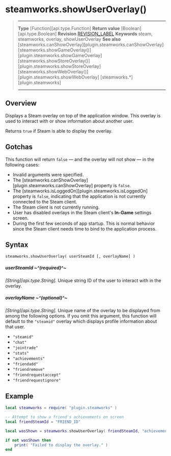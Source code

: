 # steamworks.showUserOverlay()

> --------------------- ------------------------------------------------------------------------------------------
> __Type__              [Function][api.type.Function]
> __Return value__      [Boolean][api.type.Boolean]
> __Revision__          [REVISION_LABEL](REVISION_URL)
> __Keywords__          steam, steamworks, overlay, showUserOverlay
> __See also__          [steamworks.canShowOverlay][plugin.steamworks.canShowOverlay]
>                       [steamworks.showGameOverlay()][plugin.steamworks.showGameOverlay]
>                       [steamworks.showStoreOverlay()][plugin.steamworks.showStoreOverlay]
>                       [steamworks.showWebOverlay()][plugin.steamworks.showWebOverlay]
>						[steamworks.*][plugin.steamworks]
> --------------------- ------------------------------------------------------------------------------------------


## Overview

Displays a Steam overlay on top of the application window. This overlay is used to interact with or show information about another user.

Returns `true` if Steam is able to display the overlay.


## Gotchas

This function will return `false`&nbsp;&mdash; and the overlay will not show&nbsp;&mdash; in the following cases:

* Invalid arguments were specified.
* The [steamworks.canShowOverlay][plugin.steamworks.canShowOverlay] property is `false`.
* The [steamworks.isLoggedOn][plugin.steamworks.isLoggedOn] property is `false`, indicating that the application is not currently connected to the Steam client.
* The Steam client is not currently running.
* User has disabled overlays in the Steam client's <nobr>__In-Game__</nobr> settings screen.
* During the first few seconds of app startup. This is normal behavior since the Steam client needs time to bind to the application process.


## Syntax

	steamworks.showUserOverlay( userSteamId [, overlayName] )

##### userSteamId ~^(required)^~
_[String][api.type.String]._ Unique string ID of the user to interact with in the overlay.

##### overlayName ~^(optional)^~
_[String][api.type.String]._ Unique name of the overlay to be displayed from among the following options. If you omit this argument, this function will default to the `"steamid"` overlay which displays profile information about that user.

* `"steamid"`
* `"chat"`
* `"jointrade"`
* `"stats"`
* `"achievements"`
* `"friendadd"`
* `"friendremove"`
* `"friendrequestaccept"`
* `"friendrequestignore"`


## Example

``````lua
local steamworks = require( "plugin.steamworks" )

-- Attempt to show a friend's achievements on screen
local friendSteamId = "FRIEND_ID"

local wasShown = steamworks.showUserOverlay( friendSteamId, "achievements" )

if not wasShown then
	print( "Failed to display the overlay." )
end
``````
